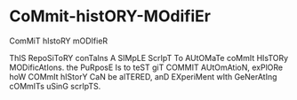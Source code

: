 # CoMmit-histORY-MOdifiEr
ComMiT hIstoRY mODIfieR

ThIS RepoSiToRY conTaIns A SIMpLE ScrIpT To AUtOMaTe coMmIt HIsTORy MODificAtIons. the PuRposE Is to teST giT COMMIT AUtOmAtioN, exPlORe hoW COMmIt hIStorY CaN be alTERED, anD EXperiMent wIth GeNerAtIng cOMmITs uSinG scrIpTS.
